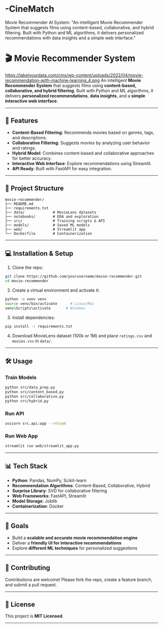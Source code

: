# -CineMatch
Movie Recommender  AI System: "An intelligent Movie Recommender System that suggests films using content-based, collaborative, and hybrid filtering. Built with Python and ML algorithms, it delivers personalized recommendations with data insights and a simple web interface."
# 🎬 Movie Recommender System
https://labelyourdata.com/cms/wp-content/uploads/2022/04/movie-recommendation-with-machine-learning_4.png
An intelligent **Movie Recommender System** that suggests films using **content-based, collaborative, and hybrid filtering**. Built with Python and ML algorithms, it delivers **personalized recommendations**, **data insights**, and a **simple interactive web interface**.

---

## 🚀 Features

* **Content-Based Filtering**: Recommends movies based on genres, tags, and descriptions.
* **Collaborative Filtering**: Suggests movies by analyzing user behavior and ratings.
* **Hybrid Model**: Combines content-based and collaborative approaches for better accuracy.
* **Interactive Web Interface**: Explore recommendations using Streamlit.
* **API Ready**: Built with FastAPI for easy integration.

---

## 📂 Project Structure

```
movie-recommender/
├── README.md
├── requirements.txt
├── data/             # MovieLens datasets
├── notebooks/        # EDA and exploration
├── src/              # Training scripts & API
├── models/           # Saved ML models
├── web/              # Streamlit app
└── Dockerfile        # Containerization
```

---

## 💻 Installation & Setup

1. Clone the repo:

```bash
git clone https://github.com/yourusername/movie-recommender.git
cd movie-recommender
```

2. Create a virtual environment and activate it:

```bash
python -m venv venv
source venv/bin/activate      # Linux/Mac
venv\Scripts\activate       # Windows
```

3. Install dependencies:

```bash
pip install -r requirements.txt
```

4. Download MovieLens dataset (100k or 1M) and place `ratings.csv` and `movies.csv` in `data/`.

---

## 🛠️ Usage

### Train Models

```bash
python src/data_prep.py
python src/content_based.py
python src/collaborative.py
python src/hybrid.py
```

### Run API

```bash
uvicorn src.api:app --reload
```

### Run Web App

```bash
streamlit run web/streamlit_app.py
```

---

## 📊 Tech Stack

* **Python**: Pandas, NumPy, Scikit-learn
* **Recommendation Algorithms**: Content-Based, Collaborative, Hybrid
* **Surprise Library**: SVD for collaborative filtering
* **Web Frameworks**: FastAPI, Streamlit
* **Model Storage**: Joblib
* **Containerization**: Docker

---

## 🎯 Goals

* Build a **scalable and accurate movie recommendation engine**
* Deliver a **friendly UI for interactive recommendations**
* Explore **different ML techniques** for personalized suggestions

---

## 🌟 Contributing

Contributions are welcome! Please fork the repo, create a feature branch, and submit a pull request.

---

## 📜 License

This project is **MIT Licensed**.

---
